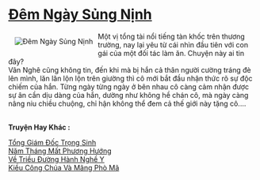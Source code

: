 <a href="https://utruyen.com/dem-ngay-sung-ninh/25048/" title="Đêm Ngày Sủng Nịnh"><h1>Đêm Ngày Sủng Nịnh</h1></a><div style="display:table"><img align="right" style="float: left; padding: 10px;" src="https://utruyen.com/images/story/200x260/dem-ngay-sung-ninh.jpg" alt="Đêm Ngày Sủng Nịnh">Một vị tổng tài nổi tiếng tàn khốc trên thương trường, nay lại yêu từ cái nhìn đầu tiên với con gái của một đối tác làm ăn. Chuyện này ai tin đây?<br/> Vân Nghê cũng không tin, đến khi mà bị hắn cả thân người cường tráng đè lên mình, lăn lăn lộn lộn trên giường thì cô mới bắt đầu nhận thức rõ sự độc chiếm của hắn. Từng ngày từng ngày ở bên nhau cô càng cảm nhận được sự ân cần dịu dàng của hắn, dường như không hề chán cô, mà ngày càng nâng niu chiều chuộng, chỉ hận không thể đem cả thế giới này tặng cô....<br/></div><p><br><b>Truyện Hay Khác :</b></p><a href="https://utruyen.com/tong-giam-doc-trong-sinh/22423/" alt="Tổng Giám Đốc Trọng Sinh">Tổng Giám Đốc Trọng Sinh</a><br/><a href="https://www.pinterest.com/pin/669629038332269345" alt="Năm Tháng Mất Phương Hướng">Năm Tháng Mất Phương Hướng</a><br/><a href="https://github.com/quanluxury/ngontinh_sac/tree/master/truyenhay/19989/" alt="Về Triều Đường Hành Nghề Y">Về Triều Đường Hành Nghề Y</a><br/><a href="https://www.pinterest.com/pin/684476843355677597" alt="Kiều Công Chúa Và Mãng Phò Mã">Kiều Công Chúa Và Mãng Phò Mã</a><br/>
